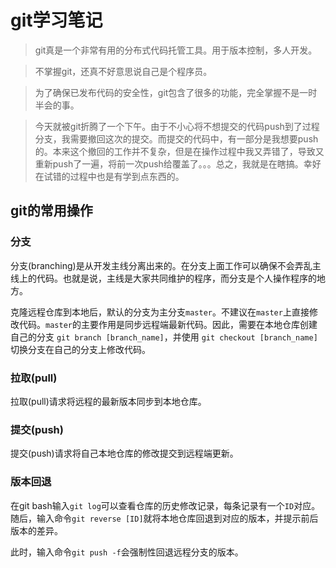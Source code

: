 # git学习笔记

>git真是一个非常有用的分布式代码托管工具。用于版本控制，多人开发。

>不掌握git，还真不好意思说自己是个程序员。

>为了确保已发布代码的安全性，git包含了很多的功能，完全掌握不是一时半会的事。

>今天就被git折腾了一个下午。由于不小心将不想提交的代码push到了过程分支，我需要撤回这次的提交。而提交的代码中，有一部分是我想要push的。本来这个撤回的工作并不复杂，但是在操作过程中我又弄错了，导致又重新push了一遍，将前一次push给覆盖了。。。总之，我就是在瞎搞。幸好在试错的过程中也是有学到点东西的。

## git的常用操作

### 分支

分支(branching)是从开发主线分离出来的。在分支上面工作可以确保不会弄乱主线上的代码。也就是说，主线是大家共同维护的程序，而分支是个人操作程序的地方。

克隆远程仓库到本地后，默认的分支为主分支`master`。不建议在`master`上直接修改代码。`master`的主要作用是同步远程端最新代码。因此，需要在本地仓库创建自己的分支 `git branch [branch_name]`，并使用 `git checkout [branch_name]`切换分支在自己的分支上修改代码。



### 拉取(pull)

拉取(pull)请求将远程的最新版本同步到本地仓库。

### 提交(push)

提交(push)请求将自己本地仓库的修改提交到远程端更新。

### 版本回退

在git bash输入`git log`可以查看仓库的历史修改记录，每条记录有一个`ID`对应。随后，输入命令`git reverse [ID]`就将本地仓库回退到对应的版本，并提示前后版本的差异。

此时，输入命令`git push -f`会强制性回退远程分支的版本。

